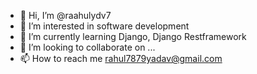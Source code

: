 - 👋 Hi, I’m @raahulydv7
- 👀 I’m interested in software development
- 🌱 I’m currently learning Django, Django Restframework
- 💞️ I’m looking to collaborate on ...
- 📫 How to reach me rahul7879yadav@gmail.com

<!---
raahulydv7/raahulydv7 is a ✨ special ✨ repository because its `README.md` (this file) appears on your GitHub profile.
You can click the Preview link to take a look at your changes.
--->
